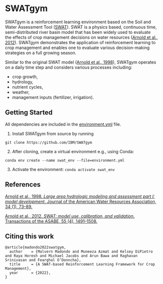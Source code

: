 # SWATgym

SWATgym is a reinforcement learning environment based on the Soil and Water Assessment Tool ([SWAT](https://swat.tamu.edu/)). SWAT is a physics based, continuous time, semi-distributed river basin model that has been widely used to evaluate the effects of crop management decisions on water resources ([Arnold et al., 2012][arnold2012swat]). SWATgym demonstrates the application of reinforcement learning to crop management and enables one to evaluate various decision-making strategies on a full growing season.

Similar to the original SWAT model ([Arnold et al., 1998][arnold1998large]), SWATgym operates on a daily time step and considers various processes including:
- crop growth,
- hydrology, 
- nutrient cycles,
- weather,
- management inputs (fertilizer, irrigation).

## Getting Started
All dependencies are included in the [environment.yml](https://github.com/IBM/SWATgym/blob/main/environment.yml) file.

1. Install SWATgym from source by running
```
git clone https://github.com/IBM/SWATgym
```

2. After cloning, create a virtual environment e.g., using Conda: 
```
conda env create --name swat_env --file=environment.yml
```

3. Activate the environment: `conda activate swat_env`

## References

[Arnold et al., 1998. *Large area hydrologic modeling and assessment part I: model development*. Journal of the American Water Resources Association, 34 (1), 73–89.][arnold1998large]

[Arnold et al., 2012. *SWAT: model use, calibration, and validation*. Transactions of the ASABE, 55 (4), 1491–1508.][arnold2012swat]

## Citing this work

```
@article{madondo2022swatgym,
  author    = {Malvern Madondo and Muneeza Azmat and Kelsey DiPietro and Raya Horesh and Michael Jacobs and Arun Bawa and Raghavan Srinivasan and Fearghal O’Donncha},
  title     = {A SWAT-based Reinforcement Learning Framework for Crop Management},
  year      = {2022},
}
```

[arnold1998large]: https://pubag.nal.usda.gov/download/75/pdf
[arnold2012swat]: https://swat.tamu.edu/media/99051/azdezasp.pdf